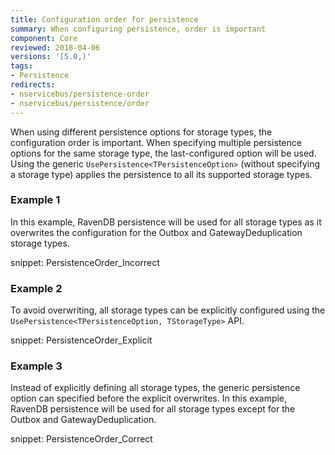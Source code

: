 ```yaml
---
title: Configuration order for persistence
summary: When configuring persistence, order is important
component: Core
reviewed: 2018-04-06
versions: '[5.0,)'
tags:
- Persistence
redirects:
- nservicebus/persistence-order
- nservicebus/persistence/order
---
```


When using different persistence options for storage types, the configuration order is important. When specifying multiple persistence options for the same storage type, the last-configured option will be used. Using the generic `UsePersistence<TPersistenceOption>` (without specifying a storage type) applies the persistence to all its supported storage types.


### Example 1

In this example, RavenDB persistence will be used for all storage types as it overwrites the configuration for the Outbox and GatewayDeduplication storage types.

snippet: PersistenceOrder_Incorrect


### Example 2

To avoid overwriting, all storage types can be explicitly configured using the `UsePersistence<TPersistenceOption, TStorageType>` API.

snippet: PersistenceOrder_Explicit


### Example 3

Instead of explicitly defining all storage types, the generic persistence option can specified before the explicit overwrites. In this example, RavenDB persistence will be used for all storage types except for the Outbox and GatewayDeduplication.

snippet: PersistenceOrder_Correct
